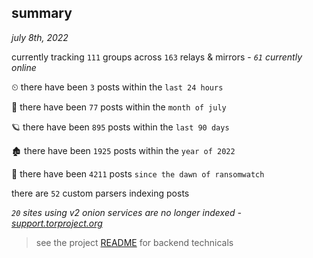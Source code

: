 
## summary
_july 8th, 2022_

currently tracking `111` groups across `163` relays & mirrors - _`61` currently online_

⏲ there have been `3` posts within the `last 24 hours`

🦈 there have been `77` posts within the `month of july`

🪐 there have been `895` posts within the `last 90 days`

🏚 there have been `1925` posts within the `year of 2022`

🦕 there have been `4211` posts `since the dawn of ransomwatch`

there are `52` custom parsers indexing posts

_`20` sites using v2 onion services are no longer indexed - [support.torproject.org](https://support.torproject.org/onionservices/v2-deprecation/)_

> see the project [README](https://github.com/joshhighet/ransomwatch#ransomwatch--) for backend technicals
